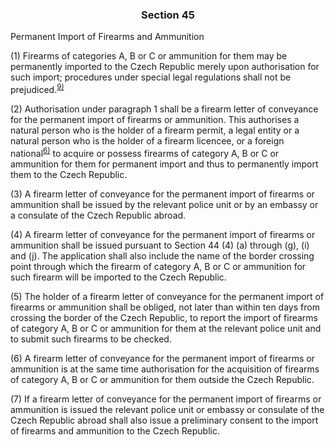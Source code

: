 ### <a name="section_45"></a><p align="center">Section 45</p>

Permanent Import of Firearms and Ammunition

(1) Firearms of categories A, B or C or ammunition for them may be permanently imported to the Czech Republic merely upon authorisation for such import; procedures under special legal regulations shall not be prejudiced.<sup>[9)](#fn9)</sup>

(2) Authorisation under paragraph 1 shall be a firearm letter of conveyance for the permanent import of firearms or ammunition. This authorises a natural person who is the holder of a firearm permit, a legal entity or a natural person who is the holder of a firearm licencee, or a foreign national<sup>[6)](#fn6)</sup> to acquire or possess firearms of category A, B or C or ammunition for them for permanent import and thus to permanently import them to the Czech Republic.

(3) A firearm letter of conveyance for the permanent import of firearms or ammunition shall be issued by the relevant police unit or by an embassy or a consulate of the Czech Republic abroad.

(4) A firearm letter of conveyance for the permanent import of firearms or ammunition shall be issued pursuant to Section 44 (4) (a) through (g), (i) and (j). The application shall also include the name of the border crossing point through which the firearm of category A, B or C or ammunition for such firearm will be imported to the Czech Republic.

(5) The holder of a firearm letter of conveyance for the permanent import of firearms or ammunition shall be obliged, not later than within ten days from crossing the border of the Czech Republic, to report the import of firearms of category A, B or C or ammunition for them at the relevant police unit and to submit such firearms to be checked.

(6) A firearm letter of conveyance for the permanent import of firearms or ammunition is at the same time authorisation for the acquisition of firearms of category A, B or C or ammunition for them outside the Czech Republic.

 (7) If a firearm letter of conveyance for the permanent import of firearms or ammunition is issued the relevant police unit or embassy or consulate of the Czech Republic abroad shall also issue a preliminary consent to the import of firearms and ammunition to the Czech Republic.

